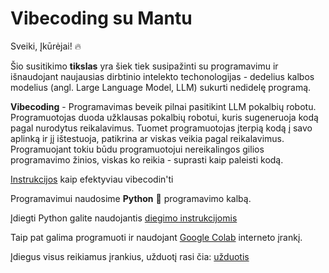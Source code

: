 # Vibecoding su Mantu
Sveiki, Įkūrėjai! 🔥

Šio susitikimo **tikslas** yra šiek tiek susipažinti su programavimu ir išnaudojant naujausias dirbtinio intelekto techonologijas - dedelius kalbos modelius (angl. Large Language Model, LLM) sukurti nedidelę programą.

**Vibecoding** - Programavimas beveik pilnai pasitikint LLM pokalbių robotu. Programuotojas duoda užklausas pokalbių robotui, kuris sugeneruoja kodą pagal nurodytus reikalavimus. Tuomet programuotojas įterpią kodą į savo aplinką ir jį ištestuoja, patikrina ar viskas veikia pagal reikalavimus. Programuojant tokiu būdu programuotojui nereikalingos gilios programavimo žinios, viskas ko reikia - suprasti kaip paleisti kodą.

[Instrukcijos](./CHATBOT_INSTRUCTIONS.md) kaip efektyviau vibecodin'ti

Programavimui naudosime **Python** 🐍 programavimo kalbą.  

Įdiegti Python galite naudojantis [diegimo instrukcijomis](./ENVIRONMENT.md)

Taip pat galima programuoti ir naudojant [Google Colab](https://colab.research.google.com/) interneto įrankį.

Įdiegus visus reikiamus įrankius, užduotį rasi čia: [užduotis](./TASK.md)
